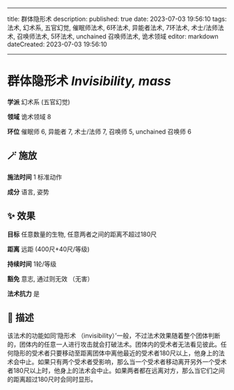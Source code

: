 
---
title: 群体隐形术
description: 
published: true
date: 2023-07-03 19:56:10
tags: 法术, 幻术系, 五官幻觉, 催眠师法术, 6环法术, 异能者法术, 7环法术, 术士/法师法术, 召唤师法术, 5环法术, unchained 召唤师法术, 诡术领域
editor: markdown
dateCreated: 2023-07-03 19:56:10

---

# **群体隐形术** *Invisibility, mass*

**学派** 幻术系 (五官幻觉) 

**领域** 诡术领域 8

**环位** 催眠师 6, 异能者 7, 术士/法师 7, 召唤师 5, unchained 召唤师 6

## 🪄 施放

**施法时间** 1 标准动作

**成分** 语言, 姿势

## ✨ 效果 

**目标** 任意数量的生物, 任意两者之间的距离不超过180尺 

**距离** 远距 (400尺+40尺/等级)  

**持续时间** 1轮/等级 

**豁免** 意志, 通过则无效 （无害）

**法术抗力** 是

## 📖 描述

该法术的功能如同‘隐形术 （invisibility）’一般，不过法术效果随着整个团体判断的，团体内的任意一人进行攻击就会打破法术。团体内的受术者无法看见彼此。任何隐形的受术者只要移动至距离团体中离他最近的受术者180尺以上，他身上的法术会中止。如果只有两个受术者受影响，那么当一个受术者移动离开另外一个受术者180尺以上时，他身上的法术会中止。如果两者都在远离对方，那么当它们之间的距离超过180尺时会同时显形。
    